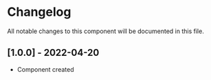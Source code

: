 # Changelog
All notable changes to this component will be documented in this file.

## [1.0.0] - 2022-04-20
- Component created
